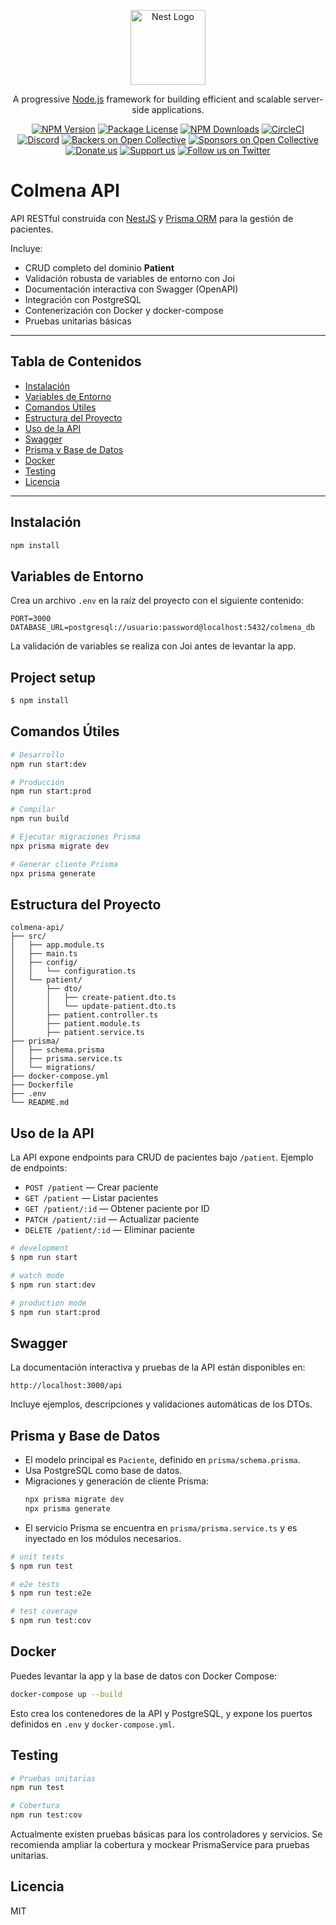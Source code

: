 <p align="center">
  <a href="http://nestjs.com/" target="blank"><img src="https://nestjs.com/img/logo-small.svg" width="120" alt="Nest Logo" /></a>
</p>

[circleci-image]: https://img.shields.io/circleci/build/github/nestjs/nest/master?token=abc123def456
[circleci-url]: https://circleci.com/gh/nestjs/nest

  <p align="center">A progressive <a href="http://nodejs.org" target="_blank">Node.js</a> framework for building efficient and scalable server-side applications.</p>
    <p align="center">
<a href="https://www.npmjs.com/~nestjscore" target="_blank"><img src="https://img.shields.io/npm/v/@nestjs/core.svg" alt="NPM Version" /></a>
<a href="https://www.npmjs.com/~nestjscore" target="_blank"><img src="https://img.shields.io/npm/l/@nestjs/core.svg" alt="Package License" /></a>
<a href="https://www.npmjs.com/~nestjscore" target="_blank"><img src="https://img.shields.io/npm/dm/@nestjs/common.svg" alt="NPM Downloads" /></a>
<a href="https://circleci.com/gh/nestjs/nest" target="_blank"><img src="https://img.shields.io/circleci/build/github/nestjs/nest/master" alt="CircleCI" /></a>
<a href="https://discord.gg/G7Qnnhy" target="_blank"><img src="https://img.shields.io/badge/discord-online-brightgreen.svg" alt="Discord"/></a>
<a href="https://opencollective.com/nest#backer" target="_blank"><img src="https://opencollective.com/nest/backers/badge.svg" alt="Backers on Open Collective" /></a>
<a href="https://opencollective.com/nest#sponsor" target="_blank"><img src="https://opencollective.com/nest/sponsors/badge.svg" alt="Sponsors on Open Collective" /></a>
  <a href="https://paypal.me/kamilmysliwiec" target="_blank"><img src="https://img.shields.io/badge/Donate-PayPal-ff3f59.svg" alt="Donate us"/></a>
    <a href="https://opencollective.com/nest#sponsor"  target="_blank"><img src="https://img.shields.io/badge/Support%20us-Open%20Collective-41B883.svg" alt="Support us"></a>
  <a href="https://twitter.com/nestframework" target="_blank"><img src="https://img.shields.io/twitter/follow/nestframework.svg?style=social&label=Follow" alt="Follow us on Twitter"></a>
</p>
  <!--[![Backers on Open Collective](https://opencollective.com/nest/backers/badge.svg)](https://opencollective.com/nest#backer)
  [![Sponsors on Open Collective](https://opencollective.com/nest/sponsors/badge.svg)](https://opencollective.com/nest#sponsor)-->

# Colmena API

API RESTful construida con [NestJS](https://nestjs.com/) y [Prisma ORM](https://www.prisma.io/) para la gestión de pacientes.

Incluye:
- CRUD completo del dominio **Patient**
- Validación robusta de variables de entorno con Joi
- Documentación interactiva con Swagger (OpenAPI)
- Integración con PostgreSQL
- Contenerización con Docker y docker-compose
- Pruebas unitarias básicas

---

## Tabla de Contenidos
- [Instalación](#instalación)
- [Variables de Entorno](#variables-de-entorno)
- [Comandos Útiles](#comandos-útiles)
- [Estructura del Proyecto](#estructura-del-proyecto)
- [Uso de la API](#uso-de-la-api)
- [Swagger](#swagger)
- [Prisma y Base de Datos](#prisma-y-base-de-datos)
- [Docker](#docker)
- [Testing](#testing)
- [Licencia](#licencia)

---

## Instalación

```bash
npm install
```

## Variables de Entorno

Crea un archivo `.env` en la raíz del proyecto con el siguiente contenido:

```env
PORT=3000
DATABASE_URL=postgresql://usuario:password@localhost:5432/colmena_db
```

La validación de variables se realiza con Joi antes de levantar la app.

## Project setup

```bash
$ npm install
```

## Comandos Útiles

```bash
# Desarrollo
npm run start:dev

# Producción
npm run start:prod

# Compilar
npm run build

# Ejecutar migraciones Prisma
npx prisma migrate dev

# Generar cliente Prisma
npx prisma generate
```

## Estructura del Proyecto

```
colmena-api/
├── src/
│   ├── app.module.ts
│   ├── main.ts
│   ├── config/
│   │   └── configuration.ts
│   └── patient/
│       ├── dto/
│       │   ├── create-patient.dto.ts
│       │   └── update-patient.dto.ts
│       ├── patient.controller.ts
│       ├── patient.module.ts
│       ├── patient.service.ts
├── prisma/
│   ├── schema.prisma
│   ├── prisma.service.ts
│   └── migrations/
├── docker-compose.yml
├── Dockerfile
├── .env
└── README.md
```

## Uso de la API

La API expone endpoints para CRUD de pacientes bajo `/patient`. Ejemplo de endpoints:

- `POST /patient` — Crear paciente
- `GET /patient` — Listar pacientes
- `GET /patient/:id` — Obtener paciente por ID
- `PATCH /patient/:id` — Actualizar paciente
- `DELETE /patient/:id` — Eliminar paciente


```bash
# development
$ npm run start

# watch mode
$ npm run start:dev

# production mode
$ npm run start:prod
```

## Swagger

La documentación interactiva y pruebas de la API están disponibles en:

```
http://localhost:3000/api
```

Incluye ejemplos, descripciones y validaciones automáticas de los DTOs.

## Prisma y Base de Datos

- El modelo principal es `Paciente`, definido en `prisma/schema.prisma`.
- Usa PostgreSQL como base de datos.
- Migraciones y generación de cliente Prisma:
  ```bash
  npx prisma migrate dev
  npx prisma generate
  ```
- El servicio Prisma se encuentra en `prisma/prisma.service.ts` y es inyectado en los módulos necesarios.


```bash
# unit tests
$ npm run test

# e2e tests
$ npm run test:e2e

# test coverage
$ npm run test:cov
```

## Docker

Puedes levantar la app y la base de datos con Docker Compose:

```bash
docker-compose up --build
```

Esto crea los contenedores de la API y PostgreSQL, y expone los puertos definidos en `.env` y `docker-compose.yml`.

## Testing

```bash
# Pruebas unitarias
npm run test

# Cobertura
npm run test:cov
```

Actualmente existen pruebas básicas para los controladores y servicios. Se recomienda ampliar la cobertura y mockear PrismaService para pruebas unitarias.

## Licencia

MIT



